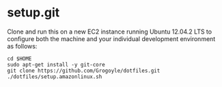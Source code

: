 setup.git
=========
Clone and run this on a new EC2 instance running Ubuntu 12.04.2 LTS to
configure both the machine and your individual development environment as
follows:

    cd $HOME
    sudo apt-get install -y git-core
    git clone https://github.com/Grogoyle/dotfiles.git
    ./dotfiles/setup.amazonlinux.sh
